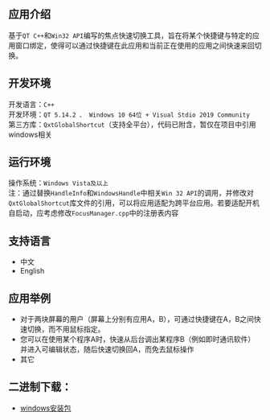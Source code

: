 ## 应用介绍
基于`QT C++`和`Win32 API`编写的焦点快速切换工具，旨在将某个快捷键与特定的应用窗口绑定，使得可以通过快捷键在此应用和当前正在使用的应用之间快速来回切换。

## 开发环境
开发语言：`C++`  
开发环境：`QT 5.14.2 、 Windows 10 64位 + Visual Stdio 2019 Community`   
第三方库：`QxtGlobalShortcut`（支持全平台），代码已附含，暂仅在项目中引用windows相关 

## 运行环境
操作系统：`Windows Vista及以上`  
注：通过替换`HandleInfo`和`WindowsHandle`中相关`Win 32 API`的调用，并修改对`QxtGlobalShortcut`库文件的引用，可以将应用适配为跨平台应用。若要适配开机自启动，应考虑修改`FocusManager.cpp`中的注册表内容

## 支持语言

* 中文
* English

## 应用举例
* 对于两块屏幕的用户（屏幕上分别有应用A，B），可通过快捷键在A，B之间快速切换，而不用鼠标指定。 
* 您可以在使用某个程序A时，快速从后台调出某程序B（例如即时通讯软件）并进入可编辑状态，随后快速切换回A，而免去鼠标操作 
* 其它

## 二进制下载：
* [windows安装包](https://github.com/oneflyingfish/FocusManager/releases/tag/V1.0.0)

